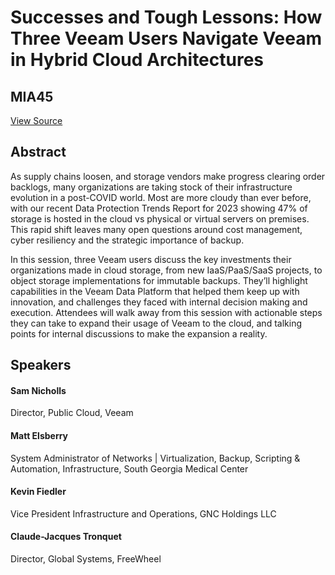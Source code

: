 # Successes and Tough Lessons: How Three Veeam Users Navigate Veeam in Hybrid Cloud Architectures
## MIA45
[View Source](https://connect.veeam.com/flow/veeam/veeamon2023/attendeeportal/page/sessioncatalog/session/1678929266551001sl68)

## Abstract
As supply chains loosen, and storage vendors make progress clearing order backlogs, many organizations are taking stock of their infrastructure evolution in a post-COVID world. Most are more cloudy than ever before, with our recent Data Protection Trends Report for 2023 showing 47% of storage is hosted in the cloud vs physical or virtual servers on premises. This rapid shift leaves many open questions around cost management, cyber resiliency and the strategic importance of backup. 

In this session, three Veeam users discuss the key investments their organizations made in cloud storage, from new IaaS/PaaS/SaaS projects, to object storage implementations for immutable backups. They’ll highlight capabilities in the Veeam Data Platform that helped them keep up with innovation, and challenges they faced with internal decision making and execution. Attendees will walk away from this session with actionable steps they can take to expand their usage of Veeam to the cloud, and talking points for internal discussions to make the expansion a reality.

## Speakers
#### Sam Nicholls
Director, Public Cloud, Veeam
#### Matt Elsberry
System Administrator of Networks | Virtualization, Backup, Scripting & Automation, Infrastructure, South Georgia Medical Center
#### Kevin Fiedler
Vice President Infrastructure and Operations, GNC Holdings LLC
#### Claude-Jacques Tronquet
Director, Global Systems, FreeWheel